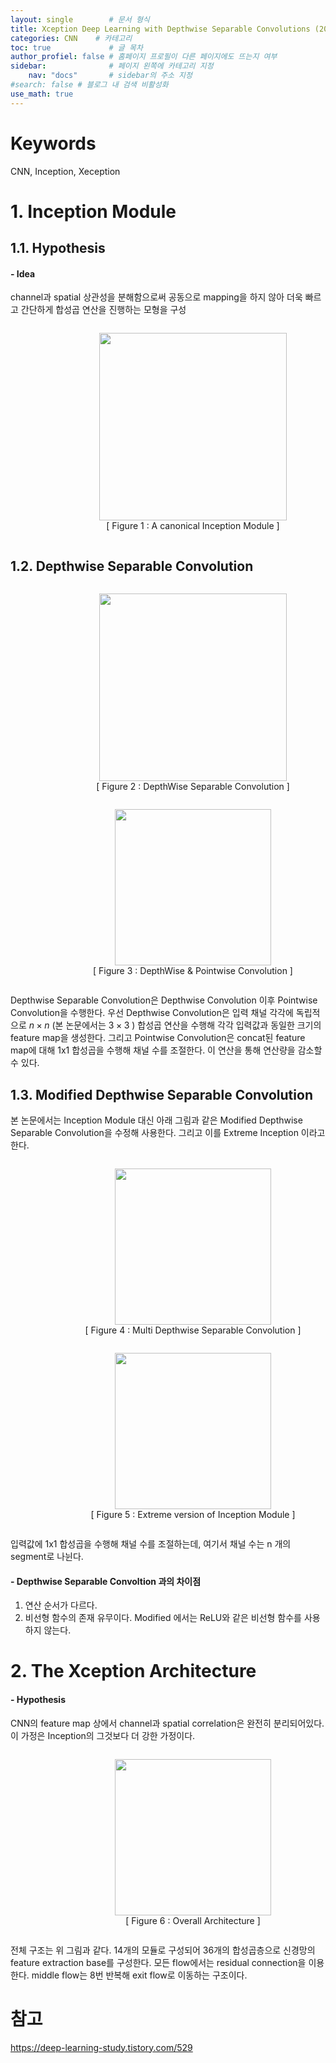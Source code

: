 ```yaml
---
layout: single        # 문서 형식
title: Xception Deep Learning with Depthwise Separable Convolutions (2017)       # 제목
categories: CNN    # 카테고리
toc: true             # 글 목차
author_profiel: false # 홈페이지 프로필이 다른 페이지에도 뜨는지 여부
sidebar:              # 페이지 왼쪽에 카테고리 지정
    nav: "docs"       # sidebar의 주소 지정
#search: false # 블로그 내 검색 비활성화
use_math: true
---
```

# Keywords
CNN, Inception, Xeception


# 1. Inception Module

## 1.1. Hypothesis

#### - Idea
channel과 spatial 상관성을 분해함으로써 공동으로 mapping을 하지 않아 더욱 빠르고 간단하게 합성곱 연산을 진행하는 모형을 구성

<figure style="text-align: center; display: inline-block; width: 100%;">
    <img src = "/images/Xception/figure1.jpg" height = 300>    
    <figcaption style="display: block; width: 100%; text-align: center;">[ Figure 1 : A canonical Inception Module ]</figcaption>
</figure>

## 1.2. Depthwise Separable Convolution
<figure style="text-align: center; display: inline-block; width: 100%;">
    <img src = "/images/Xception/dsc1.jpg" height = 300>    
    <figcaption style="display: block; width: 100%; text-align: center;">[ Figure 2 : DepthWise Separable Convolution ]</figcaption>
</figure>

<figure style="text-align: center; display: inline-block; width: 100%;">
    <img src = "/images/Xception/dsc2.jpg" height = 250>    
    <figcaption style="display: block; width: 100%; text-align: center;">[ Figure 3 : DepthWise & Pointwise Convolution ]</figcaption>
</figure>

Depthwise Separable Convolution은 Depthwise Convolution 이후 Pointwise Convolution을 수행한다. 우선 Depthwise Convolution은 입력 채널 각각에 독립적으로 $n \times n$ (본 논문에서는 $3 \times 3$ ) 합성곱 연산을 수행해 각각 입력값과 동일한 크기의 feature map을 생성한다. 그리고 Pointwise Convolution은 concat된 feature map에 대해 1x1 합성곱을 수행해 채널 수를 조절한다. 이 연산을 통해 연산량을 감소할 수 있다.

## 1.3. Modified Depthwise Separable Convolution
본 논문에서는 Inception Module 대신 아래 그림과 같은 Modified Depthwise Separable Convolution을 수정해 사용한다. 그리고 이를 Extreme Inception 이라고 한다.

<figure style="text-align: center; display: inline-block; width: 100%;">
    <img src = "/images/Xception/mdsc1.jpg" height = 250>    
    <figcaption style="display: block; width: 100%; text-align: center;">[ Figure 4 : Multi Depthwise Separable Convolution ]</figcaption>
</figure>

<figure style="text-align: center; display: inline-block; width: 100%;">
    <img src = "/images/Xception/figure4.jpg" height = 250>    
    <figcaption style="display: block; width: 100%; text-align: center;">[ Figure 5 : Extreme version of Inception Module ]</figcaption>
</figure>


입력값에 1x1 합성곱을 수행해 채널 수를 조절하는데, 여기서 채널 수는 n 개의 segment로 나뉜다. 

#### - Depthwise Separable Convoltion 과의 차이점
1. 연산 순서가 다르다. 
2. 비선형 함수의 존재 유무이다. Modified 에서는 ReLU와 같은 비선형 함수를 사용하지 않는다. 


# 2. The Xception Architecture
#### - Hypothesis
CNN의 feature map 상에서 channel과 spatial correlation은 완전히 분리되어있다. 이 가정은 Inception의 그것보다 더 강한 가정이다. 

<figure style="text-align: center; display: inline-block; width: 100%;">
    <img src = "/images/Xception/figure5.jpg" height = 250>    
    <figcaption style="display: block; width: 100%; text-align: center;">[ Figure 6 : Overall Architecture ]</figcaption>
</figure>

전체 구조는 위 그림과 같다. 14개의 모듈로 구성되어 36개의 합성곱층으로 신경망의 feature extraction base를 구성한다. 모든 flow에서는 residual connection을 이용한다. middle flow는 8번 반복해 exit flow로 이동하는 구조이다. 

# 참고
https://deep-learning-study.tistory.com/529